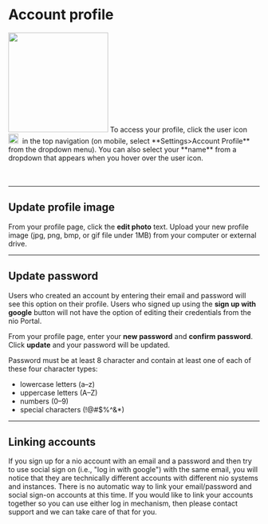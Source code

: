 # Account profile

<img class="right shadow" src="/img/organizations/org-account-settings.jpg" width="200"/>
To access your profile, click the user icon &nbsp;<img class="inline" src="/img/organizations/user-icon.png" height="20"/>&nbsp; in the top navigation (on mobile, select **Settings>Account Profile** from the dropdown menu). You can also select your **name** from a dropdown that appears when you hover over the user icon.

<br>
<br>
<br>

---

## Update profile image

From your profile page, click the **edit photo** text. Upload your new profile image (jpg, png, bmp, or gif file under 1MB) from your computer or external drive.


---

## Update password

Users who created an account by entering their email and password will see this option on their profile. Users who signed up using the **sign up with google** button will not have the option of editing their credentials from the nio Portal.

From your profile page, enter your **new password** and **confirm password**. Click **update** and your password will be updated.

Password must be at least 8 character and contain at least one of each of these four character types:

- lowercase letters (a–z)
- uppercase letters (A–Z)
- numbers (0–9)
- special characters (!@#$%^&\*)


___

## Linking accounts

If you sign up for a nio account with an email and a password and then try to use social sign on (i.e., "log in with google") with the same email, you will notice that they are technically different accounts with different nio systems and instances. There is no automatic way to link your email/password and social sign-on accounts at this time. If you would like to link your accounts together so you can use either log in mechanism, then please contact support and we can take care of that for you.

